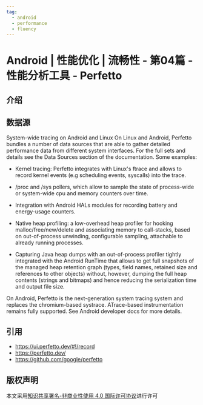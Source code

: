 ```yaml
---
tag:
  - android
  - performance
  - fluency
---
```


# Android | 性能优化 | 流畅性 - 第04篇 - 性能分析工具 - Perfetto

## 介绍

## 数据源

System-wide tracing on Android and Linux
On Linux and Android, Perfetto bundles a number of data sources that are able to gather detailed performance data from different system interfaces. For the full sets and details see the Data Sources section of the documentation. Some examples:

- Kernel tracing: Perfetto integrates with Linux's ftrace and allows to record kernel events (e.g scheduling events, syscalls) into the trace.

- /proc and /sys pollers, which allow to sample the state of process-wide or system-wide cpu and memory counters over time.

- Integration with Android HALs modules for recording battery and energy-usage counters.

- Native heap profiling: a low-overhead heap profiler for hooking malloc/free/new/delete and associating memory to call-stacks, based on out-of-process unwinding, configurable sampling, attachable to already running processes.

- Capturing Java heap dumps with an out-of-process profiler tightly integrated with the Android RunTime that allows to get full snapshots of the managed heap retention graph (types, field names, retained size and references to other objects) without, however, dumping the full heap contents (strings and bitmaps) and hence reducing the serialization time and output file size.

On Android, Perfetto is the next-generation system tracing system and replaces the chromium-based systrace. ATrace-based instrumentation remains fully supported. See Android developer docs for more details.

## 引用

- https://ui.perfetto.dev/#!/record
- https://perfetto.dev/
- https://github.com/google/perfetto

## 版权声明

本文采用[知识共享署名-非商业性使用 4.0 国际许可协议](https://creativecommons.org/licenses/by-nc/4.0/)进行许可